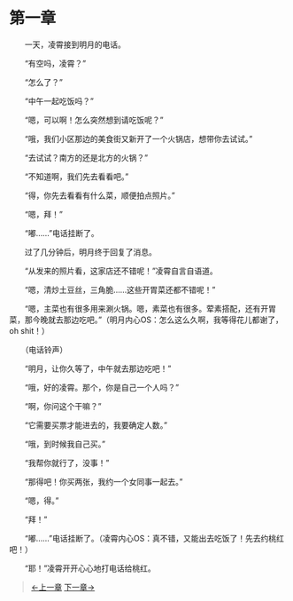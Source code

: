 # 第一章

&#x3000;&#x3000;一天，凌霄接到明月的电话。

&#x3000;&#x3000;“有空吗，凌霄？”

&#x3000;&#x3000;“怎么了？”

&#x3000;&#x3000;“中午一起吃饭吗？”

&#x3000;&#x3000;“嗯，可以啊！怎么突然想到请吃饭呢？”

&#x3000;&#x3000;“哦，我们小区那边的美食街又新开了一个火锅店，想带你去试试。”

&#x3000;&#x3000;“去试试？南方的还是北方的火锅？”

&#x3000;&#x3000;“不知道啊，我们先去看看吧。”

&#x3000;&#x3000;“得，你先去看看有什么菜，顺便拍点照片。”

&#x3000;&#x3000;“嗯，拜！”

&#x3000;&#x3000;“嘟……”电话挂断了。

&#x3000;&#x3000;过了几分钟后，明月终于回复了消息。

&#x3000;&#x3000;“从发来的照片看，这家店还不错呢！”凌霄自言自语道。

&#x3000;&#x3000;“嗯，清炒土豆丝，三角脆……这些开胃菜还都不错呢！”

&#x3000;&#x3000;“嗯，主菜也有很多用来涮火锅。嗯，素菜也有很多。荤素搭配，还有开胃菜，那今晚就去那边吃吧。”（明月内心OS：怎么这么久啊，我等得花儿都谢了，oh shit！）

&#x3000;&#x3000;（电话铃声）

&#x3000;&#x3000;“明月，让你久等了，中午就去那边吃吧！”

&#x3000;&#x3000;“哦，好的凌霄。那个，你是自己一个人吗？”

&#x3000;&#x3000;“啊，你问这个干嘛？”

&#x3000;&#x3000;“它需要买票才能进去的，我要确定人数。”

&#x3000;&#x3000;“哦，到时候我自己买。”

&#x3000;&#x3000;“我帮你就行了，没事！”

&#x3000;&#x3000;“那得吧！你买两张，我约一个女同事一起去。”

&#x3000;&#x3000;“嗯，得。”

&#x3000;&#x3000;“拜！”

&#x3000;&#x3000;“嘟……”电话挂断了。（凌霄内心OS：真不错，又能出去吃饭了！先去约桃红吧！）

&#x3000;&#x3000;“耶！”凌霄开开心心地打电话给桃红。

> [←上一章](/zh-cn/part2/missing.md)  [下一章→](/zh-cn/ex1/chapter2.md)
